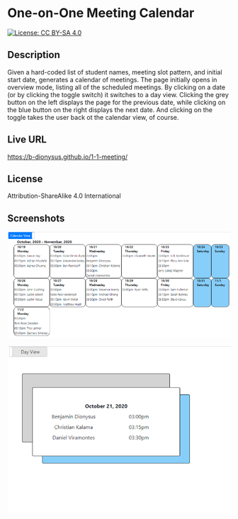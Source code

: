 # One-on-One Meeting Calendar
[![License: CC BY-SA 4.0](https://licensebuttons.net/l/by-sa/4.0/80x15.png)](https://creativecommons.org/licenses/by-sa/4.0/)

## Description
Given a hard-coded list of student names, meeting slot pattern, and initial start date, generates a calendar of meetings. The page initially opens in overview mode, listing all of the scheduled meetings. By clicking on a date (or by clicking the toggle switch) it switches to a day view. Clicking the grey button on the left displays the page for the previous date, while clicking on the blue button on the right displays the next date. And clicking on the toggle takes the user back ot the calendar view, of course.

## Live URL
https://b-dionysus.github.io/1-1-meeting/

## License
Attribution-ShareAlike 4.0 International

## Screenshots
![Screenshot](images/screenShot1.png)

![Screenshot](images/screenShot2.png)